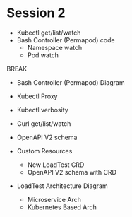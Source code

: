 # Session 2

- Kubectl get/list/watch
- Bash Controller (Permapod) code
  - Namespace watch
  - Pod watch

BREAK

- Bash Controller (Permapod) Diagram
- Kubectl Proxy
- Kubectl verbosity
- Curl get/list/watch
- OpenAPI V2 schema

- Custom Resources
    - New LoadTest CRD
    - OpenAPI V2 schema with CRD
- LoadTest Architecture Diagram
  - Microservice Arch
  - Kubernetes Based Arch
